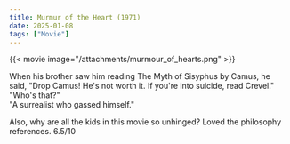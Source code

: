 ```yaml
---
title: Murmur of the Heart (1971)
date: 2025-01-08
tags: ["Movie"]
---
```


{{< movie image="/attachments/murmour_of_hearts.png" >}}

When his brother saw him reading The Myth of Sisyphus by Camus, he said, 
"Drop Camus! He's not worth it. If you're into suicide, read Crevel."   
"Who's that?"  
"A surrealist who gassed himself."  

Also, why are all the kids in this movie so unhinged? Loved the philosophy references. 6.5/10
